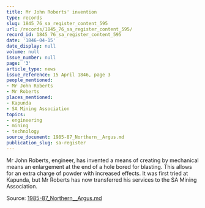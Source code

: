 ```yaml
---
title: Mr John Roberts' invention
type: records
slug: 1845_76_sa_register_content_595
url: /records/1845_76_sa_register_content_595/
record_id: 1845_76_sa_register_content_595
date: '1846-04-15'
date_display: null
volume: null
issue_number: null
page: '3'
article_type: news
issue_reference: 15 April 1846, page 3
people_mentioned:
- Mr John Roberts
- Mr Roberts
places_mentioned:
- Kapunda
- SA Mining Association
topics:
- engineering
- mining
- technology
source_document: 1985-87_Northern__Argus.md
publication_slug: sa-register
---
```


Mr John Roberts, engineer, has invented a means of creating  by mechanical means an enlargement at the end of a hole bored for blasting.  This allows for an extra charge of powder with increased effects.  It was first tried at Kapunda, but Mr Roberts has now transferred his services to the SA Mining Association.

Source: [1985-87_Northern__Argus.md](/downloads/markdown/1985-87_Northern__Argus.md)

